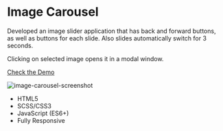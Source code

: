 # Image Carousel

Developed an image slider application that has back and forward buttons, as well as buttons for each slide. Also slides automatically switch for 3 seconds.

Clicking on selected image opens it in a modal window.

[Check the Demo](https://heimlee.github.io/image-carousel/)

![image-carousel-screenshot](https://user-images.githubusercontent.com/43527919/116008342-b885be80-a61c-11eb-8a95-dec18826ee23.png)

- HTML5
- SCSS/CSS3
- JavaScript (ES6+)
- Fully Responsive
